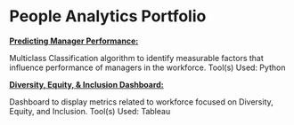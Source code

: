 # People Analytics Portfolio


[**Predicting Manager Performance:**](https://github.com/NelsonSpencer/PeopleAnalytics/blob/master/Predicting_Manager_Performance.ipynb)

Multiclass Classification algorithm to identify measurable factors that influence performance of managers in the workforce. Tool(s) Used: Python


[**Diversity, Equity, & Inclusion Dashboard:**](https://public.tableau.com/profile/nelson.spencer#!/vizhome/DIDashboard/Dashboard1)

Dashboard to display metrics related to workforce focused on Diversity, Equity, and Inclusion. Tool(s) Used: Tableau





